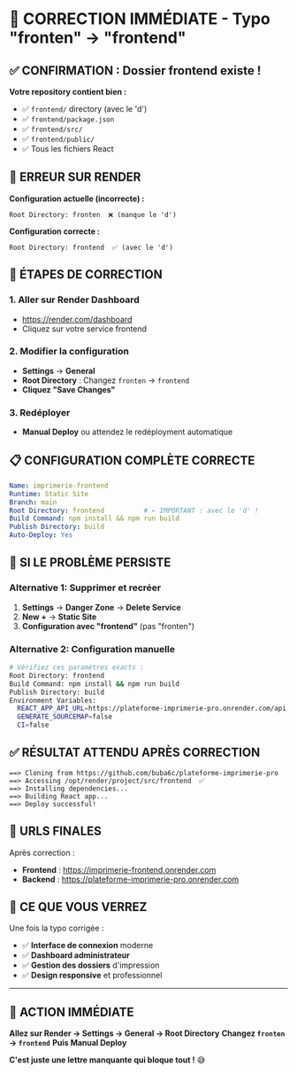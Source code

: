 # 🎯 CORRECTION IMMÉDIATE - Typo "fronten" → "frontend"

## ✅ CONFIRMATION : Dossier frontend existe !

**Votre repository contient bien :**
- ✅ `frontend/` directory (avec le 'd')
- ✅ `frontend/package.json`
- ✅ `frontend/src/`
- ✅ `frontend/public/`
- ✅ Tous les fichiers React

## 🔧 ERREUR SUR RENDER

**Configuration actuelle (incorrecte) :**
```
Root Directory: fronten  ❌ (manque le 'd')
```

**Configuration correcte :**
```
Root Directory: frontend  ✅ (avec le 'd')
```

## 🚀 ÉTAPES DE CORRECTION

### 1. **Aller sur Render Dashboard**
- https://render.com/dashboard
- Cliquez sur votre service frontend

### 2. **Modifier la configuration**
- **Settings** → **General**
- **Root Directory** : Changez `fronten` → `frontend`
- **Cliquez "Save Changes"**

### 3. **Redéployer**
- **Manual Deploy** ou attendez le redéployment automatique

## 📋 CONFIGURATION COMPLÈTE CORRECTE

```yaml
Name: imprimerie-frontend
Runtime: Static Site
Branch: main
Root Directory: frontend          # ← IMPORTANT : avec le 'd' !
Build Command: npm install && npm run build
Publish Directory: build
Auto-Deploy: Yes
```

## 🔄 SI LE PROBLÈME PERSISTE

### Alternative 1: Supprimer et recréer
1. **Settings** → **Danger Zone** → **Delete Service**
2. **New +** → **Static Site**
3. **Configuration avec "frontend"** (pas "fronten")

### Alternative 2: Configuration manuelle
```bash
# Vérifiez ces paramètres exacts :
Root Directory: frontend
Build Command: npm install && npm run build
Publish Directory: build
Environment Variables:
  REACT_APP_API_URL=https://plateforme-imprimerie-pro.onrender.com/api
  GENERATE_SOURCEMAP=false
  CI=false
```

## ✅ RÉSULTAT ATTENDU APRÈS CORRECTION

```
==> Cloning from https://github.com/buba6c/plateforme-imprimerie-pro
==> Accessing /opt/render/project/src/frontend  ✅
==> Installing dependencies...
==> Building React app...
==> Deploy successful!
```

## 🎯 URLS FINALES

Après correction :
- **Frontend** : https://imprimerie-frontend.onrender.com
- **Backend** : https://plateforme-imprimerie-pro.onrender.com

## 🎉 CE QUE VOUS VERREZ

Une fois la typo corrigée :
- ✅ **Interface de connexion** moderne
- ✅ **Dashboard administrateur**
- ✅ **Gestion des dossiers** d'impression
- ✅ **Design responsive** et professionnel

---

## 🚨 ACTION IMMÉDIATE

**Allez sur Render → Settings → General → Root Directory**
**Changez `fronten` → `frontend`**
**Puis Manual Deploy**

**C'est juste une lettre manquante qui bloque tout !** 😅